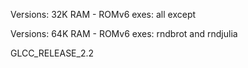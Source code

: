 

Versions: 32K RAM - ROMv6 exes: all except

Versions: 64K RAM - ROMv6 exes: rndbrot and rndjulia

GLCC_RELEASE_2.2

